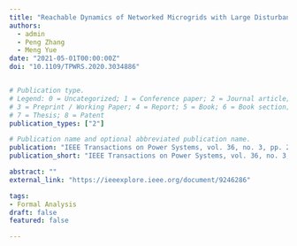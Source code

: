 ```yaml
---
title: "Reachable Dynamics of Networked Microgrids with Large Disturbances"
authors:
  - admin
  - Peng Zhang
  - Meng Yue
date: "2021-05-01T00:00:00Z"
doi: "10.1109/TPWRS.2020.3034886"


# Publication type.
# Legend: 0 = Uncategorized; 1 = Conference paper; 2 = Journal article;
# 3 = Preprint / Working Paper; 4 = Report; 5 = Book; 6 = Book section;
# 7 = Thesis; 8 = Patent
publication_types: ["2"]

# Publication name and optional abbreviated publication name.
publication: "IEEE Transactions on Power Systems, vol. 36, no. 3, pp. 2416-2427"
publication_short: "IEEE Transactions on Power Systems, vol. 36, no. 3, pp. 2416-2427"

abstract: ""
external_link: "https://ieeexplore.ieee.org/document/9246286"

tags:
- Formal Analysis
draft: false
featured: false

---
```



